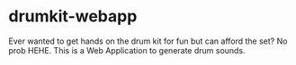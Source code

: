 # drumkit-webapp
Ever wanted to get hands on the drum kit for fun but can afford the set? No prob HEHE. This is a Web Application to generate drum sounds.
